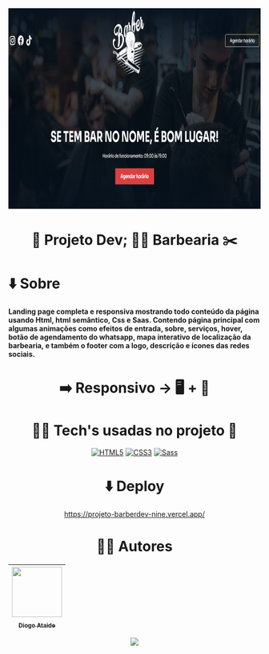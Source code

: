  <img src="https://github.com/diatsilva007/Barber/blob/main/README.md%20files/devbarber.png" alt="Dev Burguer Project" width="1280" height="400">

 <h1 align="center"> 📂 Projeto Dev; 👨‍💻 Barbearia ✂️ </h1>

 <h1 align="left"> ⬇️ Sobre </h1>

 **Landing page completa e responsiva mostrando todo conteúdo da página usando Html, html semântico, Css e Saas. 	Contendo página principal com algumas animações como efeitos de entrada,      sobre, serviços, hover, botão de 	agendamento do whatsapp, mapa interativo de localização da barbearia, e também o footer com a logo, descrição e 	ícones das redes sociais.**

<div align="center">
  
 <h1> ➡️ Responsivo -> 🖥️ + 📲 </h1> 
 
 <h1> 👨‍💻 Tech's usadas no projeto 📁 </h1>

 <a href="https://developer.mozilla.org/en-US/docs/Glossary/HTML5" target="_blank" rel="noreferrer" align="center"><img src="https://raw.githubusercontent.com/danielcranney/readme-generator/main/public/icons/skills/html5-colored.svg" width="50" height="50" alt="HTML5" /></a>
 <a href="https://www.w3.org/TR/CSS/#css" target="_blank" rel="noreferrer"><img src="https://raw.githubusercontent.com/danielcranney/readme-generator/main/public/icons/skills/css3-colored.svg" width="50" height="50" alt="CSS3" /></a>
 <a href="https://sass-lang.com/" target="_blank" rel="noreferrer"><img src="https://raw.githubusercontent.com/danielcranney/readme-generator/main/public/icons/skills/sass-colored.svg" width="50" height="50" alt="Sass" /></a>

 <h1> ⬇️ Deploy </h1>

 https://projeto-barberdev-nine.vercel.app/

  # 🙅‍♂️ Autores
| [<img src="https://avatars.githubusercontent.com/u/143373573?v=4" width="100" height="100"><br><sub>Diogo Ataide</sub>](https://github.com/diatsilva007)
| :---: |

 <p><img src="http://img.shields.io/static/v1?label=STATUS&message=CONCLUIDO&color=GREEN&style=for-the-badge"/></p>

 </div>
